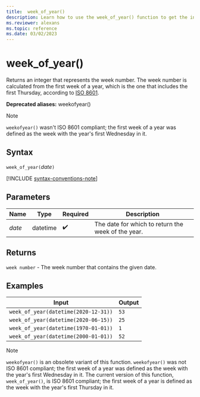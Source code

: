 ```yaml
---
title:  week_of_year()
description: Learn how to use the week_of_year() function to get the integer representation of the week.
ms.reviewer: alexans
ms.topic: reference
ms.date: 03/02/2023
---
```

# week_of_year()

Returns an integer that represents the week number. The week number is calculated from the first week of a year, which is the one that includes the first Thursday, according to [ISO 8601](https://en.wikipedia.org/wiki/ISO_8601#Week_dates).

 **Deprecated aliases:** weekofyear()

> [!NOTE]
> `weekofyear()` wasn't ISO 8601 compliant; the first week of a year was defined as the week with the year's first Wednesday in it.

## Syntax

`week_of_year(`*date*`)`

[!INCLUDE [syntax-conventions-note](../../includes/syntax-conventions-note.md)]

## Parameters

| Name | Type | Required | Description |
|--|--|--|--|
| *date* | datetime |  :heavy_check_mark: | The date for which to return the week of the year.|

## Returns

`week number` - The week number that contains the given date.

## Examples

|Input                                    |Output|
|-----------------------------------------|------|
|`week_of_year(datetime(2020-12-31))`     |`53`  |
|`week_of_year(datetime(2020-06-15))`     |`25`  |
|`week_of_year(datetime(1970-01-01))`     |`1`   |
|`week_of_year(datetime(2000-01-01))`     |`52`  |

> [!NOTE]
> `weekofyear()` is an obsolete variant of this function. `weekofyear()` was not ISO 8601 compliant; the first week of a year was defined as the week with the year's first Wednesday in it.
The current version of this function, `week_of_year()`, is ISO 8601 compliant; the first week of a year is defined as the week with the year's first Thursday in it.